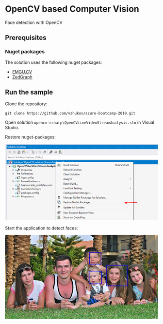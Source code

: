 # OpenCV based Computer Vision

Face detection with OpenCV

## Prerequisites

### Nuget packages

The solution uses the following nuget packages:

- [EMGU.CV](https://www.nuget.org/packages/EMGU.CV/)
- [ZedGraph](https://www.nuget.org/packages/ZedGraph/)


## Run the sample

Clone the repository:

```
git clone https://github.com/vzhukov/azure-bootcamp-2019.git
```

Open solution ```opencv-csharp\OpenCVLiveVideoStreamAnalysis.sln``` in Visual Studio.

Restore nuget-packages:

![Restore nuget packages](../assets/restore-nuget-packages-2.png "Restore nuget packages")

Start the application to detect faces:

![OpenCV face detection](../assets/opencv-csharp.jpg "OpenCV face detection")
